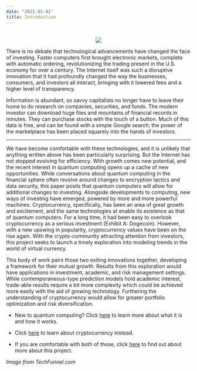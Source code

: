 ```yaml
---
date: "2021-01-01"
title: Introduction
---
```

<center>
</br>
<img src="https://www.techfunnel.com/wp-content/uploads/2021/03/cryptocurrency-exchange-1.png">
</center>


There is no debate that technological advancements have changed the face of investing. Faster computers first brought electronic markets, complete with automatic ordering, revolutionizing the trading present in the U.S. economy for over a century. The Internet itself was such a disruptive innovation that it had profoundly changed the way the businesses, consumers, and investors all interact, bringing with it lowered fees and a higher level of transparency. 

Information is abundant, so savvy capitalists no longer have to leave their home to do research on companies, securities, and funds. The modern investor can download huge files and mountains of financial records in minutes. They can purchase stocks with the touch of a button. Much of this data is free, and can be found with a simple Google search; the power of the marketplace has been placed squarely into the hands of investors.
*****
We have become comfortable with these technologies, and it is unlikely that anything written above has been particularly surprising. But the Internet has not stopped evolving for efficiency. With growth comes new potential, and the recent interest in quantum computing opens up a cache of new opportunities. While conversations about quantum computing in the financial sphere often revolve around changes to encryption tactics and data security, this paper posits that quantum computers will allow for additional changes to investing. 
Alongside developments to computing, new ways of investing have emerged, powered by more and more powerful machines. Cryptocurrency, specifically, has been an area of great growth and excitement, and the same technologies at enable its existence as that of quantum computers. For a long time, it had been easy to overlook cryptocurrency as a serious investment (Exhibit A: Dogecoin). However, with a new upswing in popularity, cryptocurrency values have been on the rise again. With the crypto-community attracting attention from investors, this project seeks to launch a timely exploration into modeling trends in the world of virtual currency.

This body of work pairs those two exiting innovations together, developing a framework for their mutual growth.  Results from this exploration would have applications in investment, academic, and risk management settings. While contemporaneous-type prediction models hold academic interest, trade-able results require a bit more complexity which could be achieved more easily with the aid of growing technology. Furthering the understanding of cryptocurrency would allow for greater portfolio optimization and risk diversification.

- New to quantum computing? Click [here](https://wucrypto-project.netlify.app/) to learn more about what it is and how it works.

- Click [here](https://wucrypto-project.netlify.app/) to learn about cryptocurrency instead.

- If you are comfortable with both of those, click [here](https://wucrypto-project.netlify.app/) to find out about more about this project.

*Image from TechFunnel.com*
